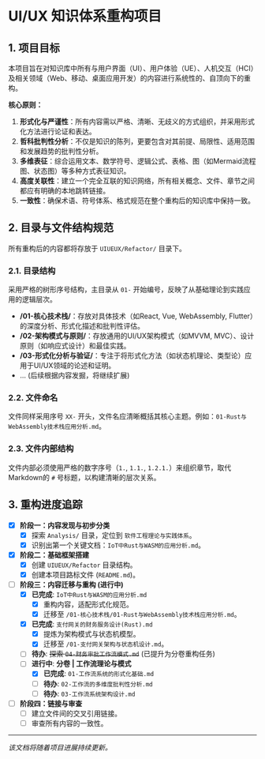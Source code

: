 # UI/UX 知识体系重构项目

## 1. 项目目标

本项目旨在对知识库中所有与用户界面（UI）、用户体验（UE）、人机交互（HCI）及相关领域（Web、移动、桌面应用开发）的内容进行系统性的、自顶向下的重构。

**核心原则：**

1. **形式化与严谨性**：所有内容需以严格、清晰、无歧义的方式组织，并采用形式化方法进行论证和表达。
2. **哲科批判性分析**：不仅是知识的陈列，更要包含对其前提、局限性、适用范围和发展趋势的批判性分析。
3. **多维表征**：综合运用文本、数学符号、逻辑公式、表格、图（如Mermaid流程图、状态图）等多种方式表征知识。
4. **高度关联性**：建立一个完全互联的知识网络，所有相关概念、文件、章节之间都应有明确的本地跳转链接。
5. **一致性**：确保术语、符号体系、格式规范在整个重构后的知识库中保持一致。

## 2. 目录与文件结构规范

所有重构后的内容都将存放于 `UIUEUX/Refactor/` 目录下。

### 2.1. 目录结构

采用严格的树形序号结构，主目录从 `01-` 开始编号，反映了从基础理论到实践应用的逻辑层次。

- **/01-核心技术栈/**：存放对具体技术（如React, Vue, WebAssembly, Flutter）的深度分析、形式化描述和批判性评估。
- **/02-架构模式与原则/**：存放通用的UI/UX架构模式（如MVVM, MVC）、设计原则（如响应式设计）和最佳实践。
- **/03-形式化分析与验证/**：专注于将形式化方法（如状态机理论、类型论）应用于UI/UX领域的论述和证明。
- ... (后续根据内容发掘，将继续扩展)

### 2.2. 文件命名

文件同样采用序号 `XX-` 开头，文件名应清晰概括其核心主题。例如：`01-Rust与WebAssembly技术栈应用分析.md`。

### 2.3. 文件内部结构

文件内部必须使用严格的数字序号（`1.`, `1.1.`, `1.2.1.`）来组织章节，取代Markdown的 `#` 号标题，以构建清晰的层次关系。

## 3. 重构进度追踪

- [x] **阶段一：内容发现与初步分类**
  - [x] 探索 `Analysis/` 目录，定位到 `软件工程理论与实践体系`。
  - [x] 识别出第一个关键文档：`IoT中Rust与WASM的应用分析.md`。
- [x] **阶段二：基础框架搭建**
  - [x] 创建 `UIUEUX/Refactor` 目录结构。
  - [x] 创建本项目路标文件 (`README.md`)。
- [ ] **阶段三：内容迁移与重构 (进行中)**
  - [x] **已完成**: `IoT中Rust与WASM的应用分析.md`
    - [x] 重构内容，适配形式化规范。
    - [x] 迁移至 `/01-核心技术栈/01-Rust与WebAssembly技术栈应用分析.md`。
  - [x] **已完成**: `支付网关的财务服务设计(Rust).md`
    - [x] 提炼为架构模式与状态机模型。
    - [x] 迁移至 `/01-支付网关架构与状态机设计.md`。
  - [ ] **待办**: ~~探索 `04-财务审批工作流模式.md`~~ (已提升为分卷重构任务)
  - [ ] **进行中**: **分卷 | 工作流理论与模式**
    - [x] **已完成**: `01-工作流系统的形式化基础.md`
    - [ ] **待办**: `02-工作流的多维度批判性分析.md`
    - [ ] **待办**: `03-工作流系统架构设计.md`
- [ ] **阶段四：链接与审查**
  - [ ] 建立文件间的交叉引用链接。
  - [ ] 审查所有内容的一致性。

---
*该文档将随着项目进展持续更新。*
